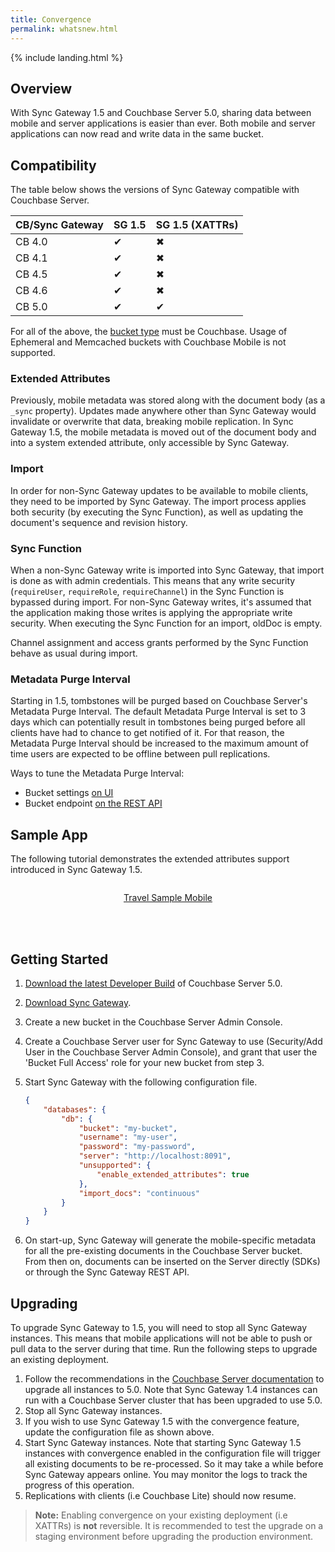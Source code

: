 ```yaml
---
title: Convergence
permalink: whatsnew.html
---
```


{% include landing.html %}

<!--

Plan:

- [x] [GA] Update configuration file [reference](https://developer.couchbase.com/documentation/mobile/current/guides/sync-gateway/config-properties/index.html) (Adam)
	- The backing yaml file must be updated here on the [convergence](https://github.com/couchbaselabs/couchbase-mobile-portal/blob/convergence/configs/20/sg.yaml) branch.

- [x] Provide example config for most common scenario (Adam, *included below*)
	- Can be inserted on the stub [convergence.md](https://github.com/couchbaselabs/couchbase-mobile-portal/blob/convergence/md-docs/_20/guides/sync-gateway/convergence.md) file.
- [ ] [DP2/GA] Compatibility matrix
	- 1.5 will enable convergence if the server is =< 5.0, otherwise will not enable it.
- [ ] [DP2/GA] Conceptual explanation of a server-only application that starts using mobile
	- Provide what is expected from an end user point of view (Sachin)
		1. Pre-deployment planning
			- User creation for mobile users – why? How are these different from server users?
			- Choose an authentication option from the ones available – link to the different portions of the SG guide
			- Choose which documents/buckets would be enabled for convergence (auto-import)
		2. Deployment
			- Create a SG cluster
			- Configuration of SG
			- Configure docs/buckets for mobile enablement/auto-import
		3. Add CBL to mobile application
			- Link to getting started guides on dev portal
	- Provide implementation notes and details (Adam) 
- [ ] [DP2/GA] Conceptual explanation of a mobile-only application that starts using server SDKs.
	- Provide what is expected from an end user point of view (Sachin)
		1. Pre-deployment planning
			- Choose the application development strategy for the server application developed using one of our SDKs.
			- Choose which documents/buckets would be enabled for convergence (auto-import)
		2. Deployment
			- Upgrade CB server cluster to Spock and SG to 2.1
			- Configuration of SG
			- Configure docs/buckets for mobile enablement/auto-import
		3. Impact on mobile app
			- No impact. Call out the compatibility between SG 2.x and CBL 1.x
	- Provide implementation notes and details (Adam)
- [ ] [DP2/GA] Migrating from bucket shadowing.
	- Remove bucket shadowing docs from 1.5 (in 1.4 only)
	- Explain strategy on migrating from bucket shadowing to 1.5
- [ ] [DP2/GA] Release notes for convergence.
	- Improve the process to edit/review release notes. Scope already covered in [#596](https://github.com/couchbaselabs/couchbase-mobile-portal/issues/596) (James)
	Edit the release notes once the process is improved (Adam)

-->

## Overview

With Sync Gateway 1.5 and Couchbase Server 5.0, sharing data between mobile and server applications is easier than ever. Both mobile and server applications can now read and write data in the same bucket.

## Compatibility

The table below shows the versions of Sync Gateway compatible with Couchbase Server.

|CB/Sync Gateway|SG 1.5|SG 1.5 (XATTRs)|
|:--------------|:------|:-----|
|CB 4.0|✔|✖|
|CB 4.1|✔|✖|
|CB 4.5|✔|✖|
|CB 4.6|✔|✖|
|CB 5.0|✔|✔|

For all of the above, the [bucket type](https://developer.couchbase.com/documentation/server/5.0/architecture/core-data-access-buckets.html#concept_qqk_4r2_xs) must be Couchbase. Usage of Ephemeral and Memcached buckets with Couchbase Mobile is not supported.

### Extended Attributes

Previously, mobile metadata was stored along with the document body (as a `_sync` property). Updates made anywhere other than Sync Gateway would invalidate or overwrite that data, breaking mobile replication.  In Sync Gateway 1.5, the mobile metadata is moved out of the document body and into a system extended attribute, only accessible by Sync Gateway.  

### Import

In order for non-Sync Gateway updates to be available to mobile clients, they need to be imported by Sync Gateway.  The import process applies both security (by executing the Sync Function), as well as updating the document's sequence and revision history.


### Sync Function

When a non-Sync Gateway write is imported into Sync Gateway, that import is done as with admin credentials.  This means that any write security (`requireUser`, `requireRole`, `requireChannel`) in the Sync Function is bypassed during import.  For non-Sync Gateway writes, it's assumed that the application making those writes is applying the appropriate write security.  When executing the Sync Function for an import, oldDoc is empty.

Channel assignment and access grants performed by the Sync Function behave as usual during import.  

### Metadata Purge Interval

Starting in 1.5, tombstones will be purged based on Couchbase Server's Metadata Purge Interval. The default Metadata Purge Interval is set to 3 days which can potentially result in tombstones being purged before all clients have had to chance to get notified of it. For that reason, the Metadata Purge Interval should be increased to the maximum amount of time users are expected to be offline between pull replications.

Ways to tune the Metadata Purge Interval:

- Bucket settings [on UI](https://developer.couchbase.com/documentation/server/5.0/settings/configure-compact-settings.html)
- Bucket endpoint [on the REST API](https://developer.couchbase.com/documentation/server/4.6/rest-api/rest-bucket-create.html)

## Sample App

The following tutorial demonstrates the extended attributes support introduced in Sync Gateway 1.5.

<div class="dp">
	<div class="tiles">
		<div class="column size-1of2">
			<div class="box">
				<div class="container">
					<a href="http://docs.couchbase.com/tutorials/travel-sample-mobile.html" taget="_blank">
						<p style="text-align: center;">Travel Sample Mobile</p>
					</a>
				</div>
			</div>
		</div>
	</div>
</div>
<br/>
<br/>

## Getting Started

1. [Download the latest Developer Build](https://www.couchbase.com/downloads) of Couchbase Server 5.0.
2. [Download Sync Gateway](https://www.couchbase.com/downloads?family=Mobile&product=Couchbase%20Sync%20Gateway&edition=Enterprise%20Edition 
).
3. Create a new bucket in the Couchbase Server Admin Console.
4. Create a Couchbase Server user for Sync Gateway to use (Security/Add User in the Couchbase Server Admin Console), and grant that user the 'Bucket Full Access' role for your new bucket from step 3.
5. Start Sync Gateway with the following configuration file.

	```json
	{
		"databases": {
			"db": {
				"bucket": "my-bucket",
				"username": "my-user",
				"password": "my-password",
				"server": "http://localhost:8091",
				"unsupported": {
					"enable_extended_attributes": true
				},
				"import_docs": "continuous"
			}
		}
	}
	```

6. On start-up, Sync Gateway will generate the mobile-specific metadata for all the pre-existing documents in the Couchbase Server bucket.  From then on, documents can be inserted on the Server directly (SDKs) or through the Sync Gateway REST API.

## Upgrading

To upgrade Sync Gateway to 1.5, you will need to stop all Sync Gateway instances. This means that mobile applications will not be able to push or pull data to the server during that time. Run the following steps to upgrade an existing deployment.

1. Follow the recommendations in the [Couchbase Server documentation](https://developer.couchbase.com/documentation/server/current/install/upgrade-online.html) to upgrade all instances to 5.0. Note that Sync Gateway 1.4 instances can run with a Couchbase Server cluster that has been upgraded to use 5.0.
2. Stop all Sync Gateway instances.
3. If you wish to use Sync Gateway 1.5 with the convergence feature, update the configuration file as shown above.
4. Start Sync Gateway instances. Note that starting Sync Gateway 1.5 instances with convergence enabled in the configuration file will trigger all existing documents to be re-processed. So it may take a while before Sync Gateway appears online. You may monitor the logs to track the progress of this operation.
5. Replications with clients (i.e Couchbase Lite) should now resume.

> **Note:** Enabling convergence on your existing deployment (i.e XATTRs) is **not** reversible. It is recommended to test the upgrade on a staging environment before upgrading the production environment.